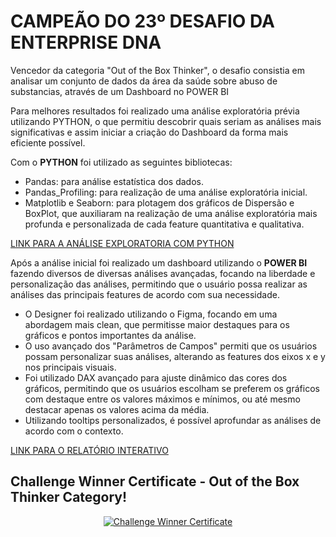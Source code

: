 # CAMPEÃO DO 23º DESAFIO DA ENTERPRISE DNA

Vencedor da categoria "Out of the Box Thinker", o desafio consistia em analisar um conjunto de dados da área da saúde sobre abuso de substancias, através de um Dashboard no POWER BI

Para melhores resultados foi realizado uma análise exploratória prévia utilizando PYTHON, o que permitiu descobrir quais seriam as análises mais significativas e assim  iniciar a criação do Dashboard da forma mais eficiente possível.

Com o **PYTHON** foi utilizado as seguintes bibliotecas: 

 - Pandas: para análise estatística dos dados.
 - Pandas_Profiling: para realização de uma análise exploratória inicial. 
 - Matplotlib e Seaborn: para plotagem dos gráficos de Dispersão e BoxPlot, que auxiliaram na realização de uma análise exploratória mais profunda e personalizada de cada feature quantitativa e qualitativa. 

<a href="https://github.com/wanderson-blima/Challenge_Winner_Health_Substance_Abuse/blob/0735e105bc2012ee1ec89ee93a25a97c3d3dc7e5/Analise_Exploratoria_Health_Substance_Abuse.ipynb">LINK PARA A ANÁLISE EXPLORATORIA COM PYTHON</a>

Após a análise inicial foi realizado um dashboard utilizando o **POWER BI** fazendo diversos de diversas análises avançadas, focando na liberdade e personalização das análises, permitindo que o usuário possa realizar as análises das principais features de acordo com sua necessidade. 

 - O Designer foi realizado utilizando o Figma, focando em uma abordagem mais clean, que permitisse maior destaques para os gráficos e pontos importantes da análise.
 - O uso avançado dos "Parâmetros de Campos" permiti que os usuários possam personalizar suas análises, alterando as features dos eixos x e y nos principais visuais. 
 - Foi utilizado DAX avançado para ajuste dinâmico das cores dos gráficos, permitindo que os usuários escolham se preferem os gráficos com destaque entre os valores máximos e mínimos, ou até mesmo destacar apenas os valores acima da média.
 - Utilizando tooltips personalizados, é possível aprofundar as análises de acordo com o contexto.  

<a href="https://www.novypro.com/project/health-substance-abuse-data-analysis">LINK PARA O RELATÓRIO INTERATIVO</a> 

## Challenge Winner Certificate - Out of the Box Thinker Category!


<div align="center">
  
<a href="https://github.com/wanderson-blima/Challenge_Winner_Health_Substance_Abuse">
  
![Challenge Winner Certificate](https://github.com/wanderson-blima/Challenge_Winner_Health_Substance_Abuse/blob/43006d096838619b75c4e7a87c3fecb711da002f/Wanderson%20Barbosa%20-%20Challenge%2023%20-Out%20of%20the%20Box%20Thinker%20Winner.png)
</a>
</div>
<br>
